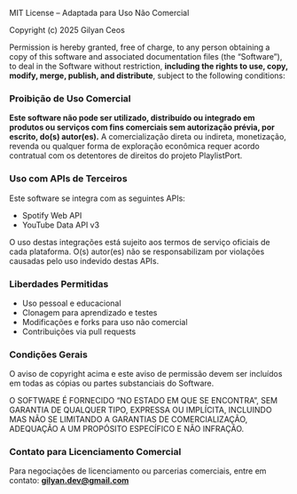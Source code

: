 MIT License – Adaptada para Uso Não Comercial

Copyright (c) 2025 Gilyan Ceos

Permission is hereby granted, free of charge, to any person obtaining a copy
of this software and associated documentation files (the “Software”), to deal
in the Software without restriction, **including the rights to use, copy, modify,
merge, publish, and distribute**, subject to the following conditions:

### Proibição de Uso Comercial

**Este software não pode ser utilizado, distribuído ou integrado em produtos ou serviços com fins comerciais sem autorização prévia, por escrito, do(s) autor(es).**
A comercialização direta ou indireta, monetização, revenda ou qualquer forma de exploração econômica requer acordo contratual com os detentores de direitos do projeto PlaylistPort.

### Uso com APIs de Terceiros

Este software se integra com as seguintes APIs:

* Spotify Web API
* YouTube Data API v3

O uso destas integrações está sujeito aos termos de serviço oficiais de cada plataforma. O(s) autor(es) não se responsabilizam por violações causadas pelo uso indevido destas APIs.

### Liberdades Permitidas

* Uso pessoal e educacional
* Clonagem para aprendizado e testes
* Modificações e forks para uso não comercial
* Contribuições via pull requests

### Condições Gerais

O aviso de copyright acima e este aviso de permissão devem ser incluídos em todas as cópias ou partes substanciais do Software.

O SOFTWARE É FORNECIDO “NO ESTADO EM QUE SE ENCONTRA”, SEM GARANTIA DE QUALQUER TIPO, EXPRESSA OU IMPLÍCITA, INCLUINDO MAS NÃO SE LIMITANDO A GARANTIAS DE COMERCIALIZAÇÃO, ADEQUAÇÃO A UM PROPÓSITO ESPECÍFICO E NÃO INFRAÇÃO.

### Contato para Licenciamento Comercial

Para negociações de licenciamento ou parcerias comerciais, entre em contato:
**[gilyan.dev@gmail.com](mailto:gilyan.dev@gmail.com)**
